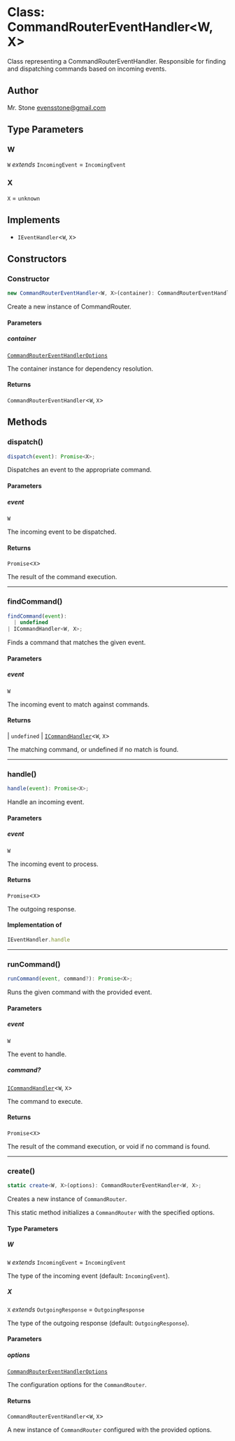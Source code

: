 # Class: CommandRouterEventHandler\<W, X\>

Class representing a CommandRouterEventHandler.
Responsible for finding and dispatching commands based on incoming events.

## Author

Mr. Stone <evensstone@gmail.com>

## Type Parameters

### W

`W` *extends* `IncomingEvent` = `IncomingEvent`

### X

`X` = `unknown`

## Implements

- `IEventHandler`\<`W`, `X`\>

## Constructors

### Constructor

```ts
new CommandRouterEventHandler<W, X>(container): CommandRouterEventHandler<W, X>;
```

Create a new instance of CommandRouter.

#### Parameters

##### container

[`CommandRouterEventHandlerOptions`](../interfaces/CommandRouterEventHandlerOptions.md)

The container instance for dependency resolution.

#### Returns

`CommandRouterEventHandler`\<`W`, `X`\>

## Methods

### dispatch()

```ts
dispatch(event): Promise<X>;
```

Dispatches an event to the appropriate command.

#### Parameters

##### event

`W`

The incoming event to be dispatched.

#### Returns

`Promise`\<`X`\>

The result of the command execution.

***

### findCommand()

```ts
findCommand(event): 
  | undefined
| ICommandHandler<W, X>;
```

Finds a command that matches the given event.

#### Parameters

##### event

`W`

The incoming event to match against commands.

#### Returns

  \| `undefined`
  \| [`ICommandHandler`](../../../declarations/interfaces/ICommandHandler.md)\<`W`, `X`\>

The matching command, or undefined if no match is found.

***

### handle()

```ts
handle(event): Promise<X>;
```

Handle an incoming event.

#### Parameters

##### event

`W`

The incoming event to process.

#### Returns

`Promise`\<`X`\>

The outgoing response.

#### Implementation of

```ts
IEventHandler.handle
```

***

### runCommand()

```ts
runCommand(event, command?): Promise<X>;
```

Runs the given command with the provided event.

#### Parameters

##### event

`W`

The event to handle.

##### command?

[`ICommandHandler`](../../../declarations/interfaces/ICommandHandler.md)\<`W`, `X`\>

The command to execute.

#### Returns

`Promise`\<`X`\>

The result of the command execution, or void if no command is found.

***

### create()

```ts
static create<W, X>(options): CommandRouterEventHandler<W, X>;
```

Creates a new instance of `CommandRouter`.

This static method initializes a `CommandRouter` with the specified options.

#### Type Parameters

##### W

`W` *extends* `IncomingEvent` = `IncomingEvent`

The type of the incoming event (default: `IncomingEvent`).

##### X

`X` *extends* `OutgoingResponse` = `OutgoingResponse`

The type of the outgoing response (default: `OutgoingResponse`).

#### Parameters

##### options

[`CommandRouterEventHandlerOptions`](../interfaces/CommandRouterEventHandlerOptions.md)

The configuration options for the `CommandRouter`.

#### Returns

`CommandRouterEventHandler`\<`W`, `X`\>

A new instance of `CommandRouter` configured with the provided options.
